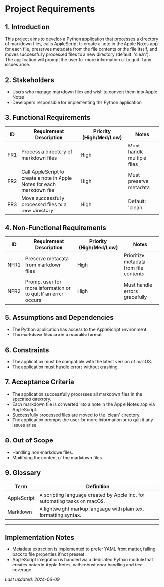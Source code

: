 # Project Requirements

## 1. Introduction
This project aims to develop a Python application that processes a directory of markdown files, calls AppleScript to create a note in the Apple Notes app for each file, preserves metadata from the file contents or the file itself, and moves successfully processed files to a new directory (default: 'clean'). The application will prompt the user for more information or to quit if any issues arise.

## 2. Stakeholders
- Users who manage markdown files and wish to convert them into Apple Notes
- Developers responsible for implementing the Python application

## 3. Functional Requirements
| ID  | Requirement Description                | Priority (High/Med/Low) | Notes           |
|-----|----------------------------------------|-------------------------|-----------------|
| FR1 | Process a directory of markdown files  | High                    | Must handle multiple files |
| FR2 | Call AppleScript to create a note in Apple Notes for each markdown file | High | Must preserve metadata |
| FR3 | Move successfully processed files to a new directory | High | Default: 'clean' |

## 4. Non-Functional Requirements
| ID  | Requirement Description                | Priority (High/Med/Low) | Notes           |
|-----|----------------------------------------|-------------------------|-----------------|
| NFR1| Preserve metadata from markdown files  | High                    | Prioritize metadata from file contents |
| NFR2| Prompt user for more information or to quit if an error occurs | High | Must handle errors gracefully |

## 5. Assumptions and Dependencies
- The Python application has access to the AppleScript environment.
- The markdown files are in a readable format.

## 6. Constraints
- The application must be compatible with the latest version of macOS.
- The application must handle errors without crashing.

## 7. Acceptance Criteria
- The application successfully processes all markdown files in the specified directory.
- Each markdown file is converted into a note in the Apple Notes app via AppleScript.
- Successfully processed files are moved to the 'clean' directory.
- The application prompts the user for more information or to quit if any issues arise.

## 8. Out of Scope
- Handling non-markdown files.
- Modifying the content of the markdown files.

## 9. Glossary
| Term | Definition |
|------|------------|
| AppleScript | A scripting language created by Apple Inc. for automating tasks on macOS. |
| Markdown | A lightweight markup language with plain text formatting syntax. |

---

## Implementation Notes
- Metadata extraction is implemented to prefer YAML front matter, falling back to file properties if not present.
- AppleScript integration is handled via a dedicated Python module that creates notes in Apple Notes, with robust error handling and test coverage.

*Last updated: 2024-06-09* 